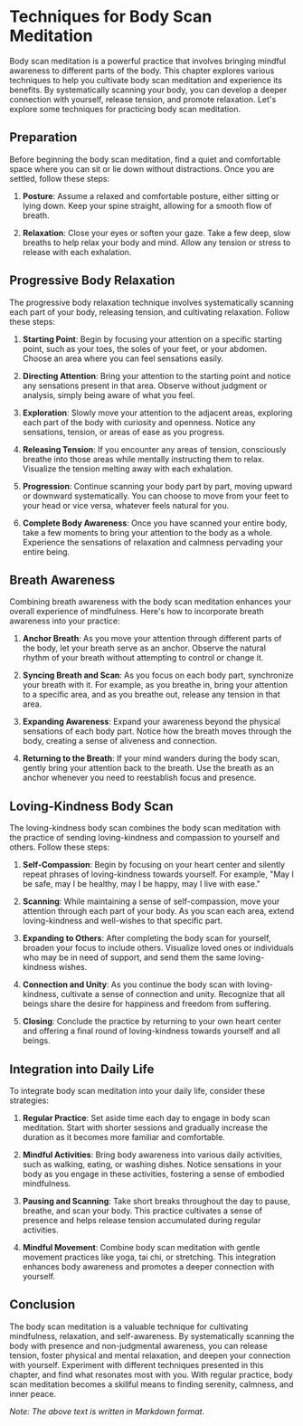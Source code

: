 Techniques for Body Scan Meditation
===================================

Body scan meditation is a powerful practice that involves bringing mindful awareness to different parts of the body. This chapter explores various techniques to help you cultivate body scan meditation and experience its benefits. By systematically scanning your body, you can develop a deeper connection with yourself, release tension, and promote relaxation. Let's explore some techniques for practicing body scan meditation.

Preparation
-----------

Before beginning the body scan meditation, find a quiet and comfortable space where you can sit or lie down without distractions. Once you are settled, follow these steps:

1. **Posture**: Assume a relaxed and comfortable posture, either sitting or lying down. Keep your spine straight, allowing for a smooth flow of breath.

2. **Relaxation**: Close your eyes or soften your gaze. Take a few deep, slow breaths to help relax your body and mind. Allow any tension or stress to release with each exhalation.

Progressive Body Relaxation
---------------------------

The progressive body relaxation technique involves systematically scanning each part of your body, releasing tension, and cultivating relaxation. Follow these steps:

1. **Starting Point**: Begin by focusing your attention on a specific starting point, such as your toes, the soles of your feet, or your abdomen. Choose an area where you can feel sensations easily.

2. **Directing Attention**: Bring your attention to the starting point and notice any sensations present in that area. Observe without judgment or analysis, simply being aware of what you feel.

3. **Exploration**: Slowly move your attention to the adjacent areas, exploring each part of the body with curiosity and openness. Notice any sensations, tension, or areas of ease as you progress.

4. **Releasing Tension**: If you encounter any areas of tension, consciously breathe into those areas while mentally instructing them to relax. Visualize the tension melting away with each exhalation.

5. **Progression**: Continue scanning your body part by part, moving upward or downward systematically. You can choose to move from your feet to your head or vice versa, whatever feels natural for you.

6. **Complete Body Awareness**: Once you have scanned your entire body, take a few moments to bring your attention to the body as a whole. Experience the sensations of relaxation and calmness pervading your entire being.

Breath Awareness
----------------

Combining breath awareness with the body scan meditation enhances your overall experience of mindfulness. Here's how to incorporate breath awareness into your practice:

1. **Anchor Breath**: As you move your attention through different parts of the body, let your breath serve as an anchor. Observe the natural rhythm of your breath without attempting to control or change it.

2. **Syncing Breath and Scan**: As you focus on each body part, synchronize your breath with it. For example, as you breathe in, bring your attention to a specific area, and as you breathe out, release any tension in that area.

3. **Expanding Awareness**: Expand your awareness beyond the physical sensations of each body part. Notice how the breath moves through the body, creating a sense of aliveness and connection.

4. **Returning to the Breath**: If your mind wanders during the body scan, gently bring your attention back to the breath. Use the breath as an anchor whenever you need to reestablish focus and presence.

Loving-Kindness Body Scan
-------------------------

The loving-kindness body scan combines the body scan meditation with the practice of sending loving-kindness and compassion to yourself and others. Follow these steps:

1. **Self-Compassion**: Begin by focusing on your heart center and silently repeat phrases of loving-kindness towards yourself. For example, "May I be safe, may I be healthy, may I be happy, may I live with ease."

2. **Scanning**: While maintaining a sense of self-compassion, move your attention through each part of your body. As you scan each area, extend loving-kindness and well-wishes to that specific part.

3. **Expanding to Others**: After completing the body scan for yourself, broaden your focus to include others. Visualize loved ones or individuals who may be in need of support, and send them the same loving-kindness wishes.

4. **Connection and Unity**: As you continue the body scan with loving-kindness, cultivate a sense of connection and unity. Recognize that all beings share the desire for happiness and freedom from suffering.

5. **Closing**: Conclude the practice by returning to your own heart center and offering a final round of loving-kindness towards yourself and all beings.

Integration into Daily Life
---------------------------

To integrate body scan meditation into your daily life, consider these strategies:

1. **Regular Practice**: Set aside time each day to engage in body scan meditation. Start with shorter sessions and gradually increase the duration as it becomes more familiar and comfortable.

2. **Mindful Activities**: Bring body awareness into various daily activities, such as walking, eating, or washing dishes. Notice sensations in your body as you engage in these activities, fostering a sense of embodied mindfulness.

3. **Pausing and Scanning**: Take short breaks throughout the day to pause, breathe, and scan your body. This practice cultivates a sense of presence and helps release tension accumulated during regular activities.

4. **Mindful Movement**: Combine body scan meditation with gentle movement practices like yoga, tai chi, or stretching. This integration enhances body awareness and promotes a deeper connection with yourself.

Conclusion
----------

The body scan meditation is a valuable technique for cultivating mindfulness, relaxation, and self-awareness. By systematically scanning the body with presence and non-judgmental awareness, you can release tension, foster physical and mental relaxation, and deepen your connection with yourself. Experiment with different techniques presented in this chapter, and find what resonates most with you. With regular practice, body scan meditation becomes a skillful means to finding serenity, calmness, and inner peace.

*Note: The above text is written in Markdown format.*

